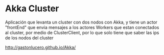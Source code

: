 # Akka Cluster
 Aplicación que levanta un cluster con dos nodos con Akka, y tiene un actor "frontEnd" que envia mensajes a los actores Workers que estan conectados al cluster, por medio de ClusterClient, por lo que solo tiene que saber las ips de los nodos del cluster
 
 http://gastonlucero.github.io/Akka/
 
